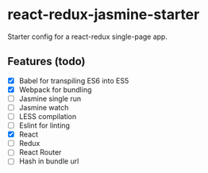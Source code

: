 # react-redux-jasmine-starter

Starter config for a react-redux single-page app.

## Features (todo)
- [x] Babel for transpiling ES6 into ES5
- [x] Webpack for bundling
- [ ] Jasmine single run
- [ ] Jasmine watch
- [ ] LESS compilation
- [ ] Eslint for linting
- [x] React
- [ ] Redux
- [ ] React Router
- [ ] Hash in bundle url
